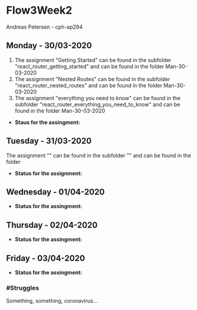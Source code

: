 # Flow3Week2
Andreas Petersen - cph-ap294 <br>

## Monday - 30/03-2020
<ol>
<li> The assignment "Getting Started" can be found in the subfolder "react_router_getting_started" and can be found in the folder Man-30-03-2020</li>
<li> The assignment "Nested Routes" can be found in the subfolder "react_router_nested_routes" and can be found in the folder Man-30-03-2020</li>
<li>The assignment "everything you need to know" can be found in the subfolder "react_router_everything_you_need_to_know" and can be found in the folder Man-30-03-2020 </li>
</ol>

- **Staus for the assingment:**

## Tuesday - 31/03-2020
The assignment "" can be found in the subfolder "" and can be found in the folder 
- **Status for the assignment:**

## Wednesday - 01/04-2020

- **Status for the assingment:**


## Thursday - 02/04-2020
- **Status for the assingment:**

## Friday - 03/04-2020
- **Status for the assingment:** 

### #Struggles
Something, something, coronavirus...
